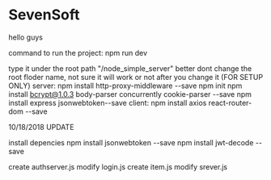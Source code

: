 # SevenSoft
hello guys


command to run the project:
npm run dev

type it under the root path "/node_simple_server"
better dont change the root floder name, not sure it will work or not after you change it
(FOR SETUP ONLY)
server:
npm install http-proxy-middleware --save
npm init
npm install bcrypt@1.0.3 body-parser concurrently cookie-parser --save
npm install express jsonwebtoken--save
client:
npm install axios react-router-dom --save

10/18/2018 UPDATE

install depencies
npm install jsonwebtoken --save
npm install jwt-decode --save


create authserver.js
modify login.js
create item.js
modify srever.js
